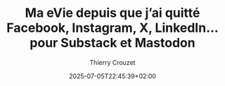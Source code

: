 ---
layout: post
title: "Ma eVie depuis que j’ai quitté Facebook, Instagram, X, LinkedIn… pour Substack et Mastodon"
link: https://tcrouzet.com/2025/07/04/ma-evie-3-0
author: "Thierry Crouzet"
published_date: "04/07/2025"
description: "J’ai quitté les réseaux sociaux centralisés depuis plus de trois mois, c’est le moment de faire le point et de partager quelques pensées."
language: "fr"
categories: "Liens"
tags: "réseau-social"
og-tags: "réseau-social"
date: "2025-07-05T22:45:39+02:00"
permalink: /:categories/:year/:month/:day/:title/
---